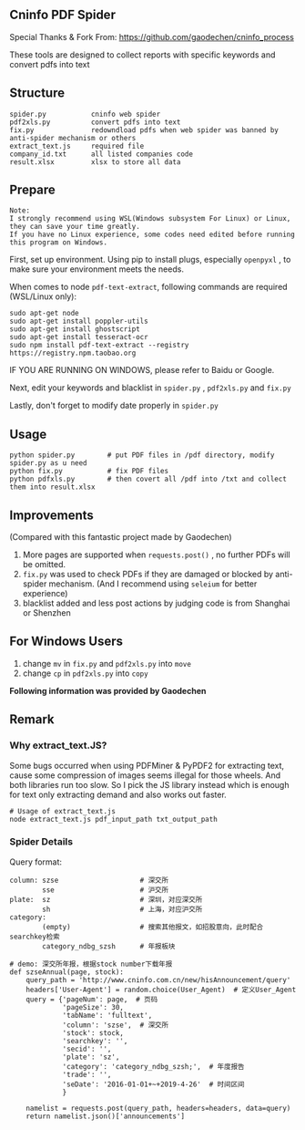 ## Cninfo PDF Spider

Special Thanks & Fork From: https://github.com/gaodechen/cninfo_process

These tools are designed to collect reports with specific keywords and convert pdfs into text

## Structure

    spider.py           cninfo web spider
    pdf2xls.py          convert pdfs into text
    fix.py              redowndload pdfs when web spider was banned by anti-spider mechanism or others
    extract_text.js     required file
    company_id.txt      all listed companies code
    result.xlsx         xlsx to store all data

## Prepare
```
Note:
I strongly recommend using WSL(Windows subsystem For Linux) or Linux, they can save your time greatly.
If you have no Linux experience, some codes need edited before running this program on Windows. 
```

First, set up environment. Using pip to install plugs, especially `openpyxl` , to make sure your environment meets the needs.

When comes to node `pdf-text-extract`, following commands are required (WSL/Linux only):
```
sudo apt-get node
sudo apt-get install poppler-utils
sudo apt-get install ghostscript
sudo apt-get install tesseract-ocr
sudo npm install pdf-text-extract --registry https://registry.npm.taobao.org
```
IF YOU ARE RUNNING ON WINDOWS, please refer to Baidu or Google.

Next, edit your keywords and blacklist in `spider.py` , `pdf2xls.py` and `fix.py`

Lastly, don't forget to modify date properly in `spider.py`

## Usage

```
python spider.py        # put PDF files in /pdf directory, modify spider.py as u need
python fix.py           # fix PDF files
python pdfxls.py       	# then covert all /pdf into /txt and collect them into result.xlsx
```

## Improvements
(Compared with this fantastic project made by Gaodechen)
1. More pages are supported when `requests.post()` , no further PDFs will be omitted.
2. `fix.py` was used to check PDFs if they are damaged or blocked by anti-spider mechanism.
(And I recommend using `seleium` for better experience)
3. blacklist added and less post actions by judging code is from Shanghai or Shenzhen  


## For Windows Users
1. change `mv` in `fix.py` and `pdf2xls.py` into `move`
2. change `cp` in `pdf2xls.py` into `copy`


**Following information was provided by Gaodechen**

## Remark

### Why extract_text.JS?

Some bugs occurred when using PDFMiner & PyPDF2 for extracting text, cause some compression of images seems illegal for those wheels. And both libraries run too slow. So I pick the JS library instead which is enough for text only extracting demand and also works out faster.

```
# Usage of extract_text.js
node extract_text.js pdf_input_path txt_output_path
```

### Spider Details

Query format:

    column: szse                    # 深交所
            sse                     # 沪交所
    plate:  sz                      # 深圳，对应深交所
            sh                      # 上海，对应沪交所
    category:
            (empty)                 # 搜索其他报文，如招股意向，此时配合searchkey检索
            category_ndbg_szsh      # 年报板块

```
# demo: 深交所年报，根据stock number下载年报
def szseAnnual(page, stock):
    query_path = 'http://www.cninfo.com.cn/new/hisAnnouncement/query'
    headers['User-Agent'] = random.choice(User_Agent)  # 定义User_Agent
    query = {'pageNum': page,  # 页码
             'pageSize': 30,
             'tabName': 'fulltext',
             'column': 'szse',  # 深交所
             'stock': stock,
             'searchkey': '',
             'secid': '',
             'plate': 'sz',
             'category': 'category_ndbg_szsh;',  # 年度报告
             'trade': '',
             'seDate': '2016-01-01+~+2019-4-26'  # 时间区间
             }

    namelist = requests.post(query_path, headers=headers, data=query)
    return namelist.json()['announcements']

```
